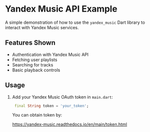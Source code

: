 # Yandex Music API Example

A simple demonstration of how to use the `yandex_music` Dart library to interact with Yandex Music services.

## Features Shown

- Authentication with Yandex Music API
- Fetching user playlists
- Searching for tracks
- Basic playback controls

## Usage

1. Add your Yandex Music OAuth token in `main.dart`:
   ```dart
    final String token = 'your_token';
    ```

    You can obtain token by:

    https://yandex-music.readthedocs.io/en/main/token.html
